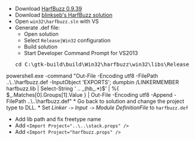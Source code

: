  * Download [HarfBuzz 0.9.39](http://www.freedesktop.org/software/harfbuzz/release/harfbuzz-0.9.39.tar.bz2)
 * Download [blinkseb's HarfBuzz solution](https://github.com/blinkseb/harfbuzz)
 * Open `win32\harfbuzz.sln` with VS
 * Generate .def file:
	* Open solution
	* Select `Release|Win32` configuration
	* Build solution
	* Start Developer Command Prompt for VS2013
	<pre>cd C:\gtk-build\build\Win32\harfbuzz\win32\libs\Release
powershell.exe -command "Out-File -Encoding utf8 -FilePath ..\\..\\harfbuzz.def -InputObject 'EXPORTS'; dumpbin /LINKERMEMBER harfbuzz.lib | Select-String ' .. \_(hb\_.*)$' | %{ $_.Matches[0].Groups[1].Value } | Out-File -Encoding utf8 -Append -FilePath ..\\..\\harfbuzz.def"</pre>
	* Go back to solution and change the project type to DLL.
	* Set _Linker_ `->` _Input_ `->` _Module DefinitionFile_ to `harfbuzz.def`
 * Add lib path and fix freetype name
 * Add `<Import Project="..\..\stack.props" />`
 * Add `<Import Project="harfbuzz.props" />`
